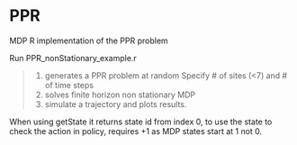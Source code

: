# PPR
MDP R implementation of the PPR problem

Run PPR_nonStationary_example.r
> 1. generates a PPR problem at random
>   Specify # of sites (<7) and # of time steps
> 2. solves finite horizon non stationary MDP
> 3. simulate a trajectory and plots results.


When using getState it returns state id from index 0, to use the state to check the action in policy, requires +1 as MDP states start at 1 not 0.
